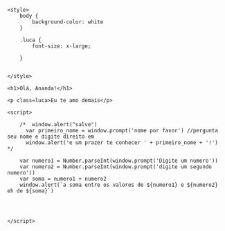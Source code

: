 <!DOCTYPE html>
<html lang="pt-br">

<head>
    <meta charset="UTF-8">
    <meta http-equiv="X-UA-Compatible" content="IE=edge">
    <meta name="viewport" content="width=device-width, initial-scale=1.0">
    <title>Meu primeiro programa</title>

    <style>
        body {
            background-color: white
        }

        .luca {
            font-size: x-large;

        }

        
    </style>
</head>

<body>

    <h1>Olá, Ananda!</h1>

    <p class=luca>Eu te amo demais</p>

    <script>

        /*  window.alert("salve")
          var primeiro_nome = window.prompt('nome por favor') //pergunta seu nome e digite direito em
          window.alert('e um prazer te conhecer ' + primeiro_nome + '!') */

        var numero1 = Number.parseInt(window.prompt('Digite um numero'))
        var numero2 = Number.parseInt(window.prompt('digite um segundo numero'))
        var soma = numero1 + numero2
        window.alert(`a soma entre os valores de ${numero1} e ${numero2} eh de ${soma}`)




    </script>
</body>

</html>
